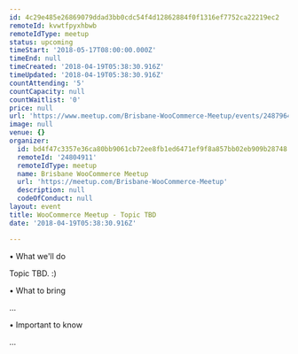 ```yaml
---
id: 4c29e485e26869079ddad3bb0cdc54f4d12862884f0f1316ef7752ca22219ec2
remoteId: kvwtfpyxhbwb
remoteIdType: meetup
status: upcoming
timeStart: '2018-05-17T08:00:00.000Z'
timeEnd: null
timeCreated: '2018-04-19T05:38:30.916Z'
timeUpdated: '2018-04-19T05:38:30.916Z'
countAttending: '5'
countCapacity: null
countWaitlist: '0'
price: null
url: 'https://www.meetup.com/Brisbane-WooCommerce-Meetup/events/248796463/'
image: null
venue: {}
organizer:
  id: bd4f47c3357e36ca80bb9061cb72ee8fb1ed6471ef9f8a857bb02eb909b28748
  remoteId: '24804911'
  remoteIdType: meetup
  name: Brisbane WooCommerce Meetup
  url: 'https://meetup.com/Brisbane-WooCommerce-Meetup'
  description: null
  codeOfConduct: null
layout: event
title: WooCommerce Meetup - Topic TBD
date: '2018-04-19T05:38:30.916Z'

---
```

<p>• What we'll do</p> <p>Topic TBD. :)</p> <p>• What to bring</p> <p>...</p> <p>• Important to know</p> <p>...</p>

